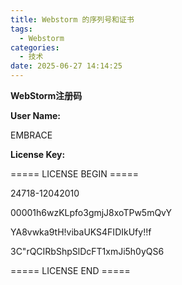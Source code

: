 ```yaml
---
title: Webstorm 的序列号和证书
tags:
  - Webstorm
categories:
  - 技术
date: 2025-06-27 14:14:25
---
```


**WebStorm注册码**

**User Name:**

EMBRACE

**License Key:**

===== LICENSE BEGIN =====

24718-12042010

00001h6wzKLpfo3gmjJ8xoTPw5mQvY

YA8vwka9tH!vibaUKS4FIDIkUfy!!f

3C"rQCIRbShpSlDcFT1xmJi5h0yQS6

===== LICENSE END =====

